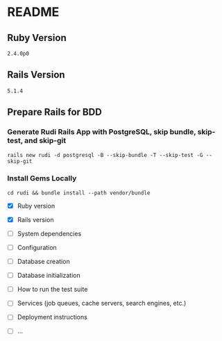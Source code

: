 # README

## Ruby Version
`2.4.0p0`

## Rails Version
`5.1.4`

## Prepare Rails for BDD
### Generate Rudi Rails App with PostgreSQL, skip bundle, skip-test, and skip-git
`rails new rudi -d postgresql -B --skip-bundle -T --skip-test -G --skip-git`

### Install Gems Locally
```
cd rudi && bundle install --path vendor/bundle
```

- [x] Ruby version
- [x] Rails version

- [ ] System dependencies

- [ ] Configuration

- [ ] Database creation

- [ ] Database initialization

- [ ] How to run the test suite

- [ ] Services (job queues, cache servers, search engines, etc.)

- [ ] Deployment instructions

- [ ] ...